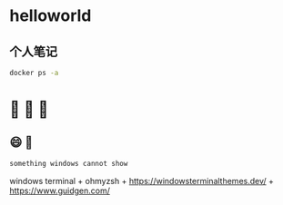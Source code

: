 # helloworld

##  个人笔记

```bash 
docker ps -a
```

# :couple: :1st_place_medal: :baby:
## :smile: :bear:
```bash
something windows cannot show
```

windows terminal + ohmyzsh + https://windowsterminalthemes.dev/ + https://www.guidgen.com/

